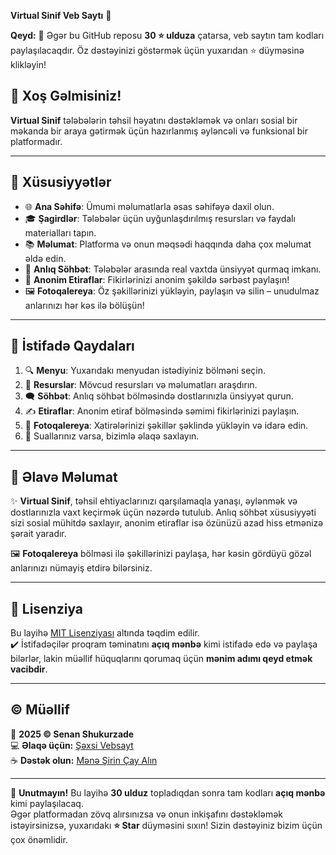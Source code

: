 **Virtual Sinif Veb Saytı** 🌟

**Qeyd:** 🌟 Əgər bu GitHub reposu **30 ⭐ ulduza** çatarsa, veb saytın tam kodları paylaşılacaqdır. Öz dəstəyinizi göstərmək üçün yuxarıdan ⭐ düyməsinə klikləyin!

## 🎉 Xoş Gəlmisiniz!  
**Virtual Sinif** tələbələrin təhsil həyatını dəstəkləmək və onları sosial bir məkanda bir araya gətirmək üçün hazırlanmış əyləncəli və funksional bir platformadır.

---

## 🚀 Xüsusiyyətlər

- 🌐 **Ana Səhifə**: Ümumi məlumatlarla əsas səhifəyə daxil olun.  
- 🎓 **Şagirdlər**: Tələbələr üçün uyğunlaşdırılmış resursları və faydalı materialları tapın.  
- 📚 **Məlumat**: Platforma və onun məqsədi haqqında daha çox məlumat əldə edin.  
- 💬 **Anlıq Söhbət**: Tələbələr arasında real vaxtda ünsiyyət qurmaq imkanı.  
- 👻 **Anonim Etiraflar**: Fikirlərinizi anonim şəkildə sərbəst paylaşın!  
- 🖼️ **Fotoqalereya**: Öz şəkillərinizi yükləyin, paylaşın və silin – unudulmaz anlarınızı hər kəs ilə bölüşün!  

---

## 📖 İstifadə Qaydaları  

1. 🔍 **Menyu**: Yuxarıdakı menyudan istədiyiniz bölməni seçin.  
2. 📂 **Resurslar**: Mövcud resursları və məlumatları araşdırın.  
3. 🗨️ **Söhbət**: Anlıq söhbət bölməsində dostlarınızla ünsiyyət qurun.  
4. ✍️ **Etiraflar**: Anonim etiraf bölməsində səmimi fikirlərinizi paylaşın.  
5. 🌟 **Fotoqalereya**: Xatirələrinizi şəkillər şəklində yükləyin və idarə edin.  
6. 📨 Suallarınız varsa, bizimlə əlaqə saxlayın.  

---

## 📢 Əlavə Məlumat  

✨ **Virtual Sinif**, təhsil ehtiyaclarınızı qarşılamaqla yanaşı, əylənmək və dostlarınızla vaxt keçirmək üçün nəzərdə tutulub. Anlıq söhbət xüsusiyyəti sizi sosial mühitdə saxlayır, anonim etiraflar isə özünüzü azad hiss etmənizə şərait yaradır.  

🖼️ **Fotoqalereya** bölməsi ilə şəkillərinizi paylaşa, hər kəsin gördüyü gözəl anlarınızı nümayiş etdirə bilərsiniz.

---

## 📜 Lisenziya  

Bu layihə [MIT Lisenziyası](https://opensource.org/licenses/MIT) altında təqdim edilir.  
✔️ İstifadəçilər proqram təminatını **açıq mənbə** kimi istifadə edə və paylaşa bilərlər, lakin müəllif hüquqlarını qorumaq üçün **mənim adımı qeyd etmək vacibdir**.  

---

## © Müəllif  
📆 **2025 © Senan Shukurzade**  
💻 **Əlaqə üçün:** [Şəxsi Vebsayt](https://senan.vercel.app)  
☕ **Dəstək olun:** [Mənə Şirin Çay Alın](https://kofe.al/senan)  

---

🌟 **Unutmayın!** Bu layihə **30 ulduz** topladıqdan sonra tam kodları **açıq mənbə** kimi paylaşılacaq.  
Əgər platformadan zövq alırsınızsa və onun inkişafını dəstəkləmək istəyirsinizsə, yuxarıdakı **⭐ Star** düyməsini sıxın! Sizin dəstəyiniz bizim üçün çox önəmlidir.
